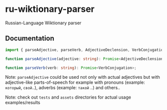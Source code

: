 # ru-wiktionary-parser

Russian-Language Wiktionary parser

## Documentation

```ts
import { parseAdjective, parseVerb, AdjectiveDeclension, VerbConjugation } from "ru-wiktionary-parser";

function parseAdjective(adjective: string): Promise<AdjectiveDeclension>;

function parseVerb(verb: string): Promise<VerbConjugation>;
```

Note: `parseAdjective` could be used not only with actual adjectives but with adjective-like parts-of-speech for example with pronouns (example: `который`, `свой`..), adverbs (example: `такой` ..) and others..

Note: check out `tests` and `assets` directories for actual usage examples/results
